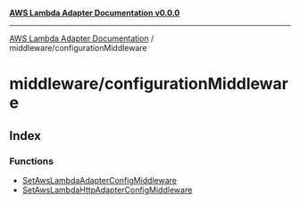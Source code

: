 [**AWS Lambda Adapter Documentation v0.0.0**](../../README.md)

***

[AWS Lambda Adapter Documentation](../../modules.md) / middleware/configurationMiddleware

# middleware/configurationMiddleware

## Index

### Functions

- [SetAwsLambdaAdapterConfigMiddleware](functions/SetAwsLambdaAdapterConfigMiddleware.md)
- [SetAwsLambdaHttpAdapterConfigMiddleware](functions/SetAwsLambdaHttpAdapterConfigMiddleware.md)
